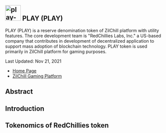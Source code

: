## <img src="https://i.ibb.co/cxBFbCt/zilchill-icon-2.png" alt="play-token-logo" border="0"  width = "50 px" /> PLAY (PLAY)
PLAY (PLAY) is a reserve denomination token of ZilChill platform with utility features. The core development team is "RedChillies Labs, Inc." a US-based company that contributes in development of decentralized application to support mass adoption of blockchain technology. PLAY token is used primarily in ZilChill platform for gaming purposes.

Last Updated: Nov 21, 2021   

- [Home Page](https://redchillies.org)
- [ZilChill Gaming Platform](https://zilchill.com)

## Abstract
> 

## Introduction

## Tokenomics of RedChillies token

